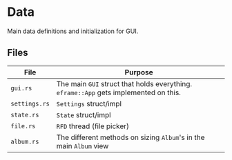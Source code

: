 # Data
Main data definitions and initialization for GUI.

## Files
| File          | Purpose |
|---------------|---------|
| `gui.rs`      | The main `GUI` struct that holds everything. `eframe::App` gets implemented on this. 
| `settings.rs` | `Settings` struct/impl
| `state.rs`    | `State` struct/impl
| `file.rs`     | `RFD` thread (file picker)
| `album.rs`    | The different methods on sizing `Album`'s in the main `Album` view
